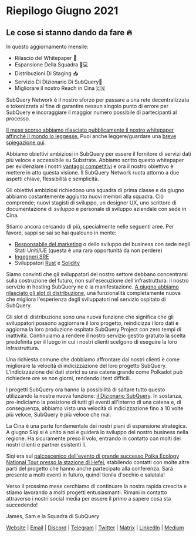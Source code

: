 # Riepilogo Giugno 2021

## Le cose si stanno dando da fare 🔥

In questo aggiornamento mensile:

-   Rilascio del Whitepaper 🎊
-   Espansione Della Squadra 👩💻
-   Distribuzioni Di Staging 📥
-   Servizio Di Dizionario Di SubQuery📖
-   Migliorare il nostro Reach in Cina 🇨🇳

SubQuery Network è il nostro sforzo per passare a una rete decentralizzata e tokenizzata al fine di garantire nessun singolo punto di errore per SubQuery e incoraggiare il maggior numero possibile di partecipanti al processo.

[Il mese scorso abbiamo rilasciato pubblicamente il nostro whitepaper affinché il mondo lo leggesse.](https://static.subquery.network/whitepaper.pdf) Puoi anche leggere/guardare una [breve spiegazione qui](https://subquery.medium.com/the-subquery-network-a-summary-46cde0acb010).

Abbiamo obiettivi ambiziosi in SubQuery per essere il fornitore di servizi dati più veloce e accessibile su Substrate. Abbiamo scritto questo whitepaper per evidenziare i nostri [vantaggi competitivi](https://subquery.medium.com/subquery-network-our-goals-and-competitive-advantages-a6efdd544be4) e ora il nostro obiettivo è mettere in atto questa visione. Il SubQuery Network ruota attorno a due aspetti chiave, flessibilità e semplicità.

Gli obiettivi ambiziosi richiedono una squadra di prima classe e da giugno abbiamo costantemente aggiunto nuovi membri alla squadra. Ciò comprende; nuovi stagisti di sviluppo, un designer UX, uno scrittore di documentazione di sviluppo e personale di sviluppo aziendale con sede in Cina.

Stiamo ancora cercando di più, specialmente nelle seguenti aree. Per favore, sappi se sai se hai qualcuno in mente:

-   [Responsabile del marketing](https://angel.co/company/subquery/jobs/1494376-head-of-marketing) o dello sviluppo del business con sede negli Stati Uniti/UE (questa è una rara opportunità da non perdere)
-   [Ingegneri SRE](https://angel.co/company/subquery/jobs/1497942-site-reliability-engineer)
-   Sviluppatori [Rust](https://angel.co/company/subquery/jobs/1494414-rust-developer) e [Solidity](https://angel.co/company/subquery/jobs/1494435-solidity-developer)

Siamo convinti che gli sviluppatori del nostro settore debbano concentrarsi sulla costruzione del futuro, non sull'esecuzione dell'infrastruttura: il nostro servizio in hosting SubQuery ne è la manifestazione. [A giugno abbiamo rilasciato gli slot di distribuzione](https://subquery.medium.com/deployment-slots-are-here-subquery-projects-4fe2629f8858), una funzionalità completamente nuova che migliora l'esperienza degli sviluppatori nel servizio ospitato di SubQuery.

Gli slot di distribuzione sono una nuova funzione che significa che gli sviluppatori possono aggiornare il loro progetto, reindicizza i loro dati e aggiorna la loro produzione ospitata SubQuery Project con zero tempi di inattività. Continuiamo a rendere il nostro servizio gestito gratuito la scelta predefinita per il luogo in cui i nostri clienti scelgono di eseguire la loro infrastruttura.

Una richiesta comune che dobbiamo affrontare dai nostri clienti è come migliorare la velocità di indicizzazione del loro progetto SubQuery. L'indicizzazione dei dati storici su una catena grande come Polkadot può richiedere ore se non giorni, rendendo i test difficili.

I progetti SubQuery ora hanno la possibilità di saltare tutto questo utilizzando la nostra nuova funzione: [il Dizionario SubQuery](https://subquery.medium.com/subquerys-just-got-a-lot-faster-with-the-dictionary-8a7a1447574). In sostanza, pre-indiciamo la posizione di tutti gli eventi all'interno di una catena e, di conseguenza, abbiamo visto una velocità di indicizzazione fino a 10 volte più veloce, SubQuery è più veloce che mai.

La Cina è una parte fondamentale dei nostri piani di espansione strategica. A giugno Siqi si è unito a noi e guiderà lo sviluppo del nostro business nella regione. Ha sicuramente preso il volo, entrando in contatto con molti dei nostri clienti e partner esistenti lì.

Siqi era sul [palcoscenico dell'evento di grande successo Polka Ecology National Tour presso la stazione di Hefei](https://twitter.com/SubQueryNetwork/status/1409696588465721348), stabilendo contatti con molte altre parti del progetto che hanno anche partecipato alla conferenza. Sarà presente a molti eventi in futuro, quindi tienila d'occhio e salutala!

Verso il prossimo mese cerchiamo di continuare la nostra rapida crescita e stiamo lavorando a molti progetti entusiasmanti. Rimani in contatto attraverso i nostri social media per essere il primo a sapere cosa sta succedendo!

James, Sam e la Squadra di SubQuery

[Website](https://subquery.network/) | [Email](mailto:hello@subquery.network) | [Discord](https://discord.com/invite/78zg8aBSMG) | [Telegram](https://t.me/subquerynetwork) | [Twitter](https://twitter.com/subquerynetwork) | [Matrix](https://matrix.to/#/#subquery:matrix.org) | [LinkedIn](https://www.linkedin.com/company/subquery) | [Medium](https://subquery.medium.com/)